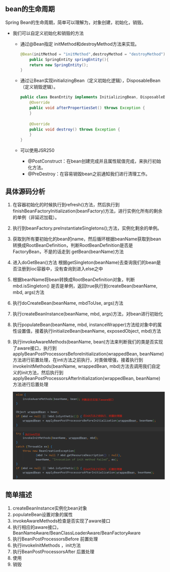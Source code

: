 ## bean的生命周期

Spring Bean的生命周期，简单可以理解为，对象创建，初始化，销毁。

- 我们可以自定义初始化和销毁的方法

  - 通过@Bean指定 initMethod和destroyMethod方法来实现。

    ```java
    @Bean(initMethod = "initMethod",destroyMethod = "destroyMethod")
        public SpringEntity springEntity(){
        return new SpringEntity();
    }
    ```

  - 通过让Bean实现initializingBean（定义初始化逻辑），DisposableBean（定义销毁逻辑）。

    ```java
    public class BeanEntity implements InitializingBean, DisposableBean {
        @Override
        public void afterPropertiesSet() throws Exception {
        }
    
        @Override
        public void destroy() throws Exception {
        }
    }
    ```

  - 可以使用JSR250
    - @PostConstruct：在bean创建完成并且属性赋值完成，来执行初始化方法。
    - @PreDestroy：在容易销毁bean之前通知我们进行清理工作。

## 具体源码分析

1. 在容器初始化的时候执行到refresh()方法，然后执行到finishBeanFactoryInitialization(beanFactory)方法，进行实例化所有的剩余的单例（非延迟加载）。

2. 执行到beanFactory.preInstantiateSingletons();方法，实例化剩余的单例。

3. 获取到所有要初始化的bean的name，然后循环根据beanName获取到bean转换成RootBeanDefinition，判断RootBeanDefinition是否是 FactoryBean，不是的话走到 getBean(beanName)方法

4. 进入doGetBean()方法 根据getSingleton(beanName)去查询我们的bean是否注册到ioc容器中，没有查询到进入else之中 

5. 根据beanName将bean转换成RootBeanDefinition对象，判断 mbd.isSingleton() 是否是单例，返回true执行到createBean(beanName, mbd, args)方法

6. 执行doCreateBean(beanName, mbdToUse, args)方法

7. 执行createBeanInstance(beanName, mbd, args)方法，对bean进行初始化

8. 执行populateBean(beanName, mbd, instanceWrapper)方法给对象中的属性设置值，接着执行initializeBean(beanName, exposedObject, mbd)方法

9. 执行invokeAwareMethods(beanName, bean)方法来判断我们的类是否实现了aware接口，执行到applyBeanPostProcessorsBeforeInitialization(wrappedBean, beanName)方法进行前置处理，在inti方法之前执行，对类做增强，接着执行到invokeInitMethods(beanName, wrappedBean, mbd)方法去调用我们自定义的init方法，然后执行到applyBeanPostProcessorsAfterInitialization(wrappedBean, beanName)方法进行后置处理

   ![](https://raw.githubusercontent.com/itlixudong/Image/main/img/20210228172527.png)

## 简单描述

1. createBeanInstance实例化bean对象
2. populateBean设置对象的属性
3. invokeAwareMethods检查是否实现了aware接口
4. 执行相应的aware接口，BeanNameAware/BeanClassLoaderAware/BeanFactoryAware
5. 执行BeanPostProcessorsBefore 前置处理
6. 执行invokeInitMethods ，init方法
7. 执行BeanPostProcessorsAfter 后置处理
8. 使用
9. 销毁
